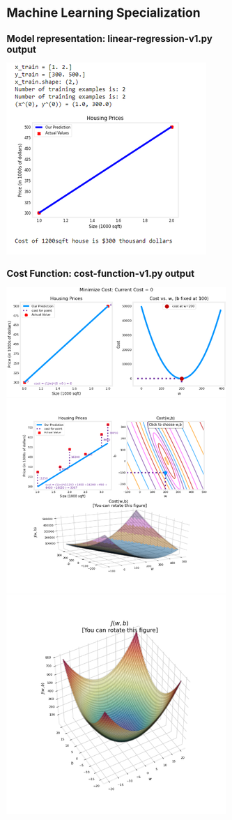 # Machine Learning Specialization

## Model representation: linear-regression-v1.py output
![image](1.png)

## Cost Function: cost-function-v1.py output

![image](2-cost.png)
![image](3-cost-contour-plot.png)
![image](4-super-bowl.png)

